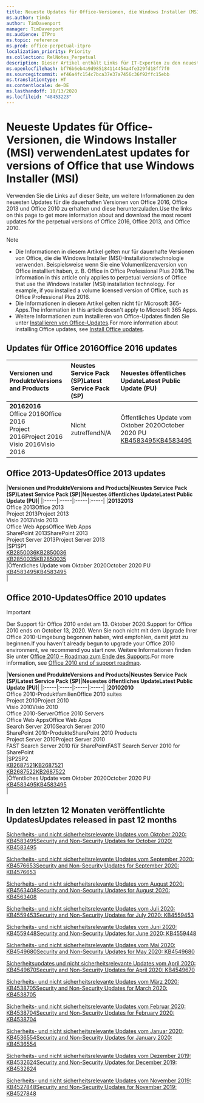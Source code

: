 ```yaml
---
title: Neueste Updates für Office-Versionen, die Windows Installer (MSI) verwenden
ms.author: timda
author: TimDavenport
manager: TimDavenport
ms.audience: ITPro
ms.topic: reference
ms.prod: office-perpetual-itpro
localization_priority: Priority
ms.collection: RelNotes_Perpetual
description: Dieser Artikel enthält Links für IT-Experten zu den neuesten Updateinformationen für dauerhafte Versionen von Office 2016, Office 2013 und Office 2010
ms.openlocfilehash: bf76b6eb4a9d985184114454a4fe329fd18ff7f0
ms.sourcegitcommit: ef46a4fc154c7bca37e37a7456c36f92ffc15ebb
ms.translationtype: HT
ms.contentlocale: de-DE
ms.lasthandoff: 10/13/2020
ms.locfileid: "48453223"
---
```

# <a name="latest-updates-for-versions-of-office-that-use-windows-installer-msi"></a><span data-ttu-id="8ba4a-103">Neueste Updates für Office-Versionen, die Windows Installer (MSI) verwenden</span><span class="sxs-lookup"><span data-stu-id="8ba4a-103">Latest updates for versions of Office that use Windows Installer (MSI)</span></span>

<span data-ttu-id="8ba4a-104">Verwenden Sie die Links auf dieser Seite, um weitere Informationen zu den neuesten Updates für die dauerhaften Versionen von Office 2016, Office 2013 und Office 2010 zu erhalten und diese herunterzuladen.</span><span class="sxs-lookup"><span data-stu-id="8ba4a-104">Use the links on this page to get more information about and download the most recent updates for the perpetual versions of Office 2016, Office 2013, and Office 2010.</span></span>
  
 
> [!NOTE]
> - <span data-ttu-id="8ba4a-p101">Die Informationen in diesem Artikel gelten nur für dauerhafte Versionen von Office, die die Windows Installer (MSI)-Installationstechnologie verwenden. Beispielsweise wenn Sie eine Volumenlizenzversion von Office installiert haben, z. B. Office in Office Professional Plus 2016.</span><span class="sxs-lookup"><span data-stu-id="8ba4a-p101">The information in this article only applies to perpetual versions of Office that use the Windows Installer (MSI) installation technology. For example, if you installed a volume licensed version of Office, such as Office Professional Plus 2016.</span></span>
> - <span data-ttu-id="8ba4a-107">Die Informationen in diesem Artikel gelten nicht für Microsoft 365-Apps.</span><span class="sxs-lookup"><span data-stu-id="8ba4a-107">The information in this article doesn't apply to Microsoft 365 Apps.</span></span>
> - <span data-ttu-id="8ba4a-108">Weitere Informationen zum Installieren von Office-Updates finden Sie unter [Installieren von Office-Updates](https://support.office.com/article/2ab296f3-7f03-43a2-8e50-46de917611c5).</span><span class="sxs-lookup"><span data-stu-id="8ba4a-108">For more information about installing Office updates, see [Install Office updates](https://support.office.com/article/2ab296f3-7f03-43a2-8e50-46de917611c5).</span></span> 


## <a name="office-2016-updates"></a><span data-ttu-id="8ba4a-109">Updates für Office 2016</span><span class="sxs-lookup"><span data-stu-id="8ba4a-109">Office 2016 updates</span></span>

|<span data-ttu-id="8ba4a-110">**Versionen und Produkte**</span><span class="sxs-lookup"><span data-stu-id="8ba4a-110">**Versions and Products**</span></span>|<span data-ttu-id="8ba4a-111">**Neustes Service Pack (SP)**</span><span class="sxs-lookup"><span data-stu-id="8ba4a-111">**Latest Service Pack (SP)**</span></span>|<span data-ttu-id="8ba4a-112">**Neuestes öffentliches Update**</span><span class="sxs-lookup"><span data-stu-id="8ba4a-112">**Latest Public Update (PU)**</span></span>|
|:-----|:-----|:-----|
|<span data-ttu-id="8ba4a-113">**2016**</span><span class="sxs-lookup"><span data-stu-id="8ba4a-113">**2016**</span></span> <br/> <span data-ttu-id="8ba4a-114">Office 2016</span><span class="sxs-lookup"><span data-stu-id="8ba4a-114">Office 2016</span></span>  <br/> <span data-ttu-id="8ba4a-115">Project 2016</span><span class="sxs-lookup"><span data-stu-id="8ba4a-115">Project 2016</span></span>  <br/> <span data-ttu-id="8ba4a-116">Visio 2016</span><span class="sxs-lookup"><span data-stu-id="8ba4a-116">Visio 2016</span></span>  <br/> |<span data-ttu-id="8ba4a-117">Nicht zutreffend</span><span class="sxs-lookup"><span data-stu-id="8ba4a-117">N/A</span></span>  <br/> |<span data-ttu-id="8ba4a-118">Öffentliches Update vom Oktober 2020</span><span class="sxs-lookup"><span data-stu-id="8ba4a-118">October 2020 PU</span></span>  <br/> [<span data-ttu-id="8ba4a-119">KB4583495</span><span class="sxs-lookup"><span data-stu-id="8ba4a-119">KB4583495</span></span>](https://support.microsoft.com/help/4583495) <br/> |
   
## <a name="office-2013-updates"></a><span data-ttu-id="8ba4a-120">Office 2013-Updates</span><span class="sxs-lookup"><span data-stu-id="8ba4a-120">Office 2013 updates</span></span>

|<span data-ttu-id="8ba4a-121">**Versionen und Produkte**</span><span class="sxs-lookup"><span data-stu-id="8ba4a-121">**Versions and Products**</span></span>|<span data-ttu-id="8ba4a-122">**Neustes Service Pack (SP)**</span><span class="sxs-lookup"><span data-stu-id="8ba4a-122">**Latest Service Pack (SP)**</span></span>|<span data-ttu-id="8ba4a-123">**Neuestes öffentliches Update**</span><span class="sxs-lookup"><span data-stu-id="8ba4a-123">**Latest Public Update (PU)**</span></span>|
|:-----|:-----|:-----|:-----|
|<span data-ttu-id="8ba4a-124">**2013**</span><span class="sxs-lookup"><span data-stu-id="8ba4a-124">**2013**</span></span> <br/> <span data-ttu-id="8ba4a-125">Office 2013</span><span class="sxs-lookup"><span data-stu-id="8ba4a-125">Office 2013</span></span>  <br/> <span data-ttu-id="8ba4a-126">Project 2013</span><span class="sxs-lookup"><span data-stu-id="8ba4a-126">Project 2013</span></span>  <br/> <span data-ttu-id="8ba4a-127">Visio 2013</span><span class="sxs-lookup"><span data-stu-id="8ba4a-127">Visio 2013</span></span>  <br/> <span data-ttu-id="8ba4a-128">Office Web Apps</span><span class="sxs-lookup"><span data-stu-id="8ba4a-128">Office Web Apps</span></span>  <br/> <span data-ttu-id="8ba4a-129">SharePoint 2013</span><span class="sxs-lookup"><span data-stu-id="8ba4a-129">SharePoint 2013</span></span>  <br/> <span data-ttu-id="8ba4a-130">Project Server 2013</span><span class="sxs-lookup"><span data-stu-id="8ba4a-130">Project Server 2013</span></span>  <br/> |<span data-ttu-id="8ba4a-131">SP1</span><span class="sxs-lookup"><span data-stu-id="8ba4a-131">SP1</span></span> <br/> [<span data-ttu-id="8ba4a-132">KB2850036</span><span class="sxs-lookup"><span data-stu-id="8ba4a-132">KB2850036</span></span>](https://support.microsoft.com/kb/2850036) <br/>[<span data-ttu-id="8ba4a-133">KB2850035</span><span class="sxs-lookup"><span data-stu-id="8ba4a-133">KB2850035</span></span>](https://support.microsoft.com/kb/2850035) <br/> |<span data-ttu-id="8ba4a-134">Öffentliches Update vom Oktober 2020</span><span class="sxs-lookup"><span data-stu-id="8ba4a-134">October 2020 PU</span></span>  <br/> [<span data-ttu-id="8ba4a-135">KB4583495</span><span class="sxs-lookup"><span data-stu-id="8ba4a-135">KB4583495</span></span>](https://support.microsoft.com/help/4583495) <br/> |
   
## <a name="office-2010-updates"></a><span data-ttu-id="8ba4a-136">Office 2010-Updates</span><span class="sxs-lookup"><span data-stu-id="8ba4a-136">Office 2010 updates</span></span>
> [!IMPORTANT]
> <span data-ttu-id="8ba4a-137">Der Support für Office 2010 endet am 13. Oktober 2020.</span><span class="sxs-lookup"><span data-stu-id="8ba4a-137">Support for Office 2010 ends on October 13, 2020.</span></span> <span data-ttu-id="8ba4a-138">Wenn Sie noch nicht mit dem Upgrade Ihrer Office 2010-Umgebung begonnen haben, wird empfohlen, damit jetzt zu beginnen.</span><span class="sxs-lookup"><span data-stu-id="8ba4a-138">If you haven't already begun to upgrade your Office 2010 environment, we recommend you start now.</span></span> <span data-ttu-id="8ba4a-139">Weitere Informationen finden Sie unter [Office 2010 – Roadmap zum Ende des Supports](https://docs.microsoft.com/DeployOffice/office-2010-end-support-roadmap).</span><span class="sxs-lookup"><span data-stu-id="8ba4a-139">For more information, see [Office 2010 end of support roadmap](https://docs.microsoft.com/DeployOffice/office-2010-end-support-roadmap).</span></span> 

|<span data-ttu-id="8ba4a-140">**Versionen und Produkte**</span><span class="sxs-lookup"><span data-stu-id="8ba4a-140">**Versions and Products**</span></span>|<span data-ttu-id="8ba4a-141">**Neustes Service Pack (SP)**</span><span class="sxs-lookup"><span data-stu-id="8ba4a-141">**Latest Service Pack (SP)**</span></span>|<span data-ttu-id="8ba4a-142">**Neuestes öffentliches Update**</span><span class="sxs-lookup"><span data-stu-id="8ba4a-142">**Latest Public Update (PU)**</span></span>|
|:-----|:-----|:-----|:-----|
|<span data-ttu-id="8ba4a-143">**2010**</span><span class="sxs-lookup"><span data-stu-id="8ba4a-143">**2010**</span></span> <br/> <span data-ttu-id="8ba4a-144">Office 2010-Produktfamilien</span><span class="sxs-lookup"><span data-stu-id="8ba4a-144">Office 2010 suites</span></span>  <br/> <span data-ttu-id="8ba4a-145">Project 2010</span><span class="sxs-lookup"><span data-stu-id="8ba4a-145">Project 2010</span></span>  <br/> <span data-ttu-id="8ba4a-146">Visio 2010</span><span class="sxs-lookup"><span data-stu-id="8ba4a-146">Visio 2010</span></span>  <br/> <span data-ttu-id="8ba4a-147">Office 2010-Server</span><span class="sxs-lookup"><span data-stu-id="8ba4a-147">Office 2010 Servers</span></span>  <br/> <span data-ttu-id="8ba4a-148">Office Web Apps</span><span class="sxs-lookup"><span data-stu-id="8ba4a-148">Office Web Apps</span></span>  <br/> <span data-ttu-id="8ba4a-149">Search Server 2010</span><span class="sxs-lookup"><span data-stu-id="8ba4a-149">Search Server 2010</span></span>  <br/> <span data-ttu-id="8ba4a-150">SharePoint 2010-Produkte</span><span class="sxs-lookup"><span data-stu-id="8ba4a-150">SharePoint 2010 Products</span></span>  <br/> <span data-ttu-id="8ba4a-151">Project Server 2010</span><span class="sxs-lookup"><span data-stu-id="8ba4a-151">Project Server 2010</span></span>  <br/> <span data-ttu-id="8ba4a-152">FAST Search Server 2010 für SharePoint</span><span class="sxs-lookup"><span data-stu-id="8ba4a-152">FAST Search Server 2010 for SharePoint</span></span>  <br/> |<span data-ttu-id="8ba4a-153">SP2</span><span class="sxs-lookup"><span data-stu-id="8ba4a-153">SP2</span></span> <br/>[<span data-ttu-id="8ba4a-154">KB2687521</span><span class="sxs-lookup"><span data-stu-id="8ba4a-154">KB2687521</span></span>](https://support.microsoft.com/kb/2687521) <br/> [<span data-ttu-id="8ba4a-155">KB2687522</span><span class="sxs-lookup"><span data-stu-id="8ba4a-155">KB2687522</span></span>](https://support.microsoft.com/kb/2687522) <br/> |<span data-ttu-id="8ba4a-156">Öffentliches Update vom Oktober 2020</span><span class="sxs-lookup"><span data-stu-id="8ba4a-156">October 2020 PU</span></span>  <br/> [<span data-ttu-id="8ba4a-157">KB4583495</span><span class="sxs-lookup"><span data-stu-id="8ba4a-157">KB4583495</span></span>](https://support.microsoft.com/help/4583495) <br/>|
   

   
## <a name="updates-released-in-past-12-months"></a><span data-ttu-id="8ba4a-158">In den letzten 12 Monaten veröffentlichte Updates</span><span class="sxs-lookup"><span data-stu-id="8ba4a-158">Updates released in past 12 months</span></span>
[<span data-ttu-id="8ba4a-159">Sicherheits- und nicht sicherheitsrelevante Updates vom Oktober 2020: KB4583495</span><span class="sxs-lookup"><span data-stu-id="8ba4a-159">Security and Non-Security Updates for October 2020: KB4583495</span></span>](https://support.microsoft.com/help/4583495)

[<span data-ttu-id="8ba4a-160">Sicherheits- und nicht sicherheitsrelevante Updates vom September 2020: KB4576653</span><span class="sxs-lookup"><span data-stu-id="8ba4a-160">Security and Non-Security Updates for September 2020: KB4576653</span></span>](https://support.microsoft.com/help/4576653)

[<span data-ttu-id="8ba4a-161">Sicherheits- und nicht sicherheitsrelevante Updates vom August 2020: KB4563408</span><span class="sxs-lookup"><span data-stu-id="8ba4a-161">Security and Non-Security Updates for August 2020: KB4563408</span></span>](https://support.microsoft.com/help/4563408)

[<span data-ttu-id="8ba4a-162">Sicherheits- und nicht sicherheitsrelevante Updates vom Juli 2020: KB4559453</span><span class="sxs-lookup"><span data-stu-id="8ba4a-162">Security and Non-Security Updates for July 2020: KB4559453</span></span>](https://support.microsoft.com/help/4559453)

[<span data-ttu-id="8ba4a-163">Sicherheits- und nicht sicherheitsrelevante Updates vom Juni 2020: KB4559448</span><span class="sxs-lookup"><span data-stu-id="8ba4a-163">Security and Non-Security Updates for June 2020: KB4559448</span></span>](https://support.microsoft.com/help/4559448)

[<span data-ttu-id="8ba4a-164">Sicherheits- und nicht sicherheitsrelevante Updates vom Mai 2020: KB4549680</span><span class="sxs-lookup"><span data-stu-id="8ba4a-164">Security and Non-Security Updates for May 2020: KB4549680</span></span>](https://support.microsoft.com/help/4549680)

[<span data-ttu-id="8ba4a-165">Sicherheitsupdates und nicht sicherheitsrelevante Updates vom April 2020: KB4549670</span><span class="sxs-lookup"><span data-stu-id="8ba4a-165">Security and Non-Security Updates for April 2020: KB4549670</span></span>](https://support.microsoft.com/help/4549670)

[<span data-ttu-id="8ba4a-166">Sicherheits- und nicht sicherheitsrelevante Updates vom März 2020: KB4538705</span><span class="sxs-lookup"><span data-stu-id="8ba4a-166">Security and Non-Security Updates for March 2020: KB4538705</span></span>](https://support.microsoft.com/help/4538705)

[<span data-ttu-id="8ba4a-167">Sicherheits- und nicht sicherheitsrelevante Updates vom Februar 2020: KB4538704</span><span class="sxs-lookup"><span data-stu-id="8ba4a-167">Security and Non-Security Updates for February 2020: KB4538704</span></span>](https://support.microsoft.com/help/4538704)

[<span data-ttu-id="8ba4a-168">Sicherheits- und nicht sicherheitsrelevante Updates vom Januar 2020: KB4536554</span><span class="sxs-lookup"><span data-stu-id="8ba4a-168">Security and Non-Security Updates for January 2020: KB4536554</span></span>](https://support.microsoft.com/help/4536554)

[<span data-ttu-id="8ba4a-169">Sicherheits- und nicht sicherheitsrelevante Updates vom Dezember 2019: KB4532624</span><span class="sxs-lookup"><span data-stu-id="8ba4a-169">Security and Non-Security Updates for December 2019: KB4532624</span></span>](https://support.microsoft.com/help/4532624)

[<span data-ttu-id="8ba4a-170">Sicherheits- und nicht sicherheitsrelevante Updates vom November 2019: KB4527848</span><span class="sxs-lookup"><span data-stu-id="8ba4a-170">Security and Non-Security Updates for November 2019: KB4527848</span></span>](https://support.microsoft.com/help/4527848)

 




</br>